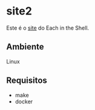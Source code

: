 # site2

Este é o [site](https://intheshell.page/) do Each in the Shell.

## Ambiente

Linux

## Requisitos

- make
- docker
